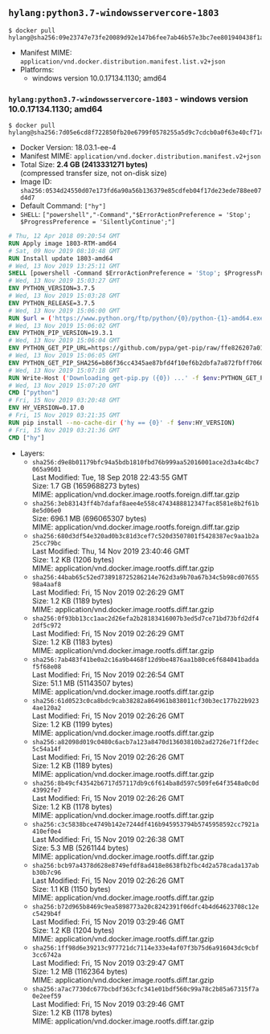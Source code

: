## `hylang:python3.7-windowsservercore-1803`

```console
$ docker pull hylang@sha256:09e23747e73fe20089d92e147b6fee7ab46b57e3bc7ee801940438f1a6f8fd25
```

-	Manifest MIME: `application/vnd.docker.distribution.manifest.list.v2+json`
-	Platforms:
	-	windows version 10.0.17134.1130; amd64

### `hylang:python3.7-windowsservercore-1803` - windows version 10.0.17134.1130; amd64

```console
$ docker pull hylang@sha256:7d05e6cd8f722850fb20e6799f0578255a5d9c7cdcb0a0f63e40cf71cb5d00e9
```

-	Docker Version: 18.03.1-ee-4
-	Manifest MIME: `application/vnd.docker.distribution.manifest.v2+json`
-	Total Size: **2.4 GB (2413331271 bytes)**  
	(compressed transfer size, not on-disk size)
-	Image ID: `sha256:0534d24550d07e173fd6a90a56b136379e85cdfeb04f17de23ede788ee07d4d7`
-	Default Command: `["hy"]`
-	`SHELL`: `["powershell","-Command","$ErrorActionPreference = 'Stop'; $ProgressPreference = 'SilentlyContinue';"]`

```dockerfile
# Thu, 12 Apr 2018 09:20:54 GMT
RUN Apply image 1803-RTM-amd64
# Sat, 09 Nov 2019 08:10:48 GMT
RUN Install update 1803-amd64
# Wed, 13 Nov 2019 13:25:11 GMT
SHELL [powershell -Command $ErrorActionPreference = 'Stop'; $ProgressPreference = 'SilentlyContinue';]
# Wed, 13 Nov 2019 15:03:27 GMT
ENV PYTHON_VERSION=3.7.5
# Wed, 13 Nov 2019 15:03:28 GMT
ENV PYTHON_RELEASE=3.7.5
# Wed, 13 Nov 2019 15:06:00 GMT
RUN $url = ('https://www.python.org/ftp/python/{0}/python-{1}-amd64.exe' -f $env:PYTHON_RELEASE, $env:PYTHON_VERSION); 	Write-Host ('Downloading {0} ...' -f $url); 	[Net.ServicePointManager]::SecurityProtocol = [Net.SecurityProtocolType]::Tls12; 	Invoke-WebRequest -Uri $url -OutFile 'python.exe'; 		Write-Host 'Installing ...'; 	Start-Process python.exe -Wait 		-ArgumentList @( 			'/quiet', 			'InstallAllUsers=1', 			'TargetDir=C:\Python', 			'PrependPath=1', 			'Shortcuts=0', 			'Include_doc=0', 			'Include_pip=0', 			'Include_test=0' 		); 		$env:PATH = [Environment]::GetEnvironmentVariable('PATH', [EnvironmentVariableTarget]::Machine); 		Write-Host 'Verifying install ...'; 	Write-Host '  python --version'; python --version; 		Write-Host 'Removing ...'; 	Remove-Item python.exe -Force; 		Write-Host 'Complete.'
# Wed, 13 Nov 2019 15:06:02 GMT
ENV PYTHON_PIP_VERSION=19.3.1
# Wed, 13 Nov 2019 15:06:04 GMT
ENV PYTHON_GET_PIP_URL=https://github.com/pypa/get-pip/raw/ffe826207a010164265d9cc807978e3604d18ca0/get-pip.py
# Wed, 13 Nov 2019 15:06:05 GMT
ENV PYTHON_GET_PIP_SHA256=b86f36cc4345ae87bfd4f10ef6b2dbfa7a872fbff70608a1e43944d283fd0eee
# Wed, 13 Nov 2019 15:07:18 GMT
RUN Write-Host ('Downloading get-pip.py ({0}) ...' -f $env:PYTHON_GET_PIP_URL); 	[Net.ServicePointManager]::SecurityProtocol = [Net.SecurityProtocolType]::Tls12; 	Invoke-WebRequest -Uri $env:PYTHON_GET_PIP_URL -OutFile 'get-pip.py'; 	Write-Host ('Verifying sha256 ({0}) ...' -f $env:PYTHON_GET_PIP_SHA256); 	if ((Get-FileHash 'get-pip.py' -Algorithm sha256).Hash -ne $env:PYTHON_GET_PIP_SHA256) { 		Write-Host 'FAILED!'; 		exit 1; 	}; 		Write-Host ('Installing pip=={0} ...' -f $env:PYTHON_PIP_VERSION); 	python get-pip.py 		--disable-pip-version-check 		--no-cache-dir 		('pip=={0}' -f $env:PYTHON_PIP_VERSION) 	; 	Remove-Item get-pip.py -Force; 		Write-Host 'Verifying pip install ...'; 	pip --version; 		Write-Host 'Complete.'
# Wed, 13 Nov 2019 15:07:20 GMT
CMD ["python"]
# Fri, 15 Nov 2019 03:20:48 GMT
ENV HY_VERSION=0.17.0
# Fri, 15 Nov 2019 03:21:35 GMT
RUN pip install --no-cache-dir ('hy == {0}' -f $env:HY_VERSION)
# Fri, 15 Nov 2019 03:21:36 GMT
CMD ["hy"]
```

-	Layers:
	-	`sha256:d9e8b01179bfc94a5bdb1810fbd76b999aa52016001ace2d3a4c4bc7065a9601`  
		Last Modified: Tue, 18 Sep 2018 22:43:55 GMT  
		Size: 1.7 GB (1659688273 bytes)  
		MIME: application/vnd.docker.image.rootfs.foreign.diff.tar.gzip
	-	`sha256:3eb83143ff4b7dafaf8aee4e558c4743488812347fac8581e8b2f61b8e5d06e0`  
		Size: 696.1 MB (696065307 bytes)  
		MIME: application/vnd.docker.image.rootfs.foreign.diff.tar.gzip
	-	`sha256:680d3df54e320ad0b3c81d3cef7c520d3507801f5428387ec9aa1b2a25cc79bc`  
		Last Modified: Thu, 14 Nov 2019 23:40:46 GMT  
		Size: 1.2 KB (1206 bytes)  
		MIME: application/vnd.docker.image.rootfs.diff.tar.gzip
	-	`sha256:44bab65c52ed738918725286214e762d3a9b70a67b34c5b98cd0765598a4aaf8`  
		Last Modified: Fri, 15 Nov 2019 02:26:29 GMT  
		Size: 1.2 KB (1189 bytes)  
		MIME: application/vnd.docker.image.rootfs.diff.tar.gzip
	-	`sha256:0f93bb13cc1aac2d26efa2b28183416007b3ed5d7ce71bd73bfd2df42df5c972`  
		Last Modified: Fri, 15 Nov 2019 02:26:29 GMT  
		Size: 1.2 KB (1183 bytes)  
		MIME: application/vnd.docker.image.rootfs.diff.tar.gzip
	-	`sha256:7ab483f41be0a2c16a9b4468f12d9be4876aa1b80ce6f684041baddaf5f68e08`  
		Last Modified: Fri, 15 Nov 2019 02:26:54 GMT  
		Size: 51.1 MB (51143507 bytes)  
		MIME: application/vnd.docker.image.rootfs.diff.tar.gzip
	-	`sha256:61d0523c0ca8bdc9cab38282a864961b838011cf30b3ec177b22b9234ae120a2`  
		Last Modified: Fri, 15 Nov 2019 02:26:26 GMT  
		Size: 1.2 KB (1199 bytes)  
		MIME: application/vnd.docker.image.rootfs.diff.tar.gzip
	-	`sha256:a82098d019c0480c6acb7a123a8470d13603810b2ad2726e71ff2dec5c54a14f`  
		Last Modified: Fri, 15 Nov 2019 02:26:26 GMT  
		Size: 1.2 KB (1189 bytes)  
		MIME: application/vnd.docker.image.rootfs.diff.tar.gzip
	-	`sha256:8b49cf43542b6717d57117db9c6f614ba8d597c509fe64f3548a0c0d43992fe7`  
		Last Modified: Fri, 15 Nov 2019 02:26:26 GMT  
		Size: 1.2 KB (1178 bytes)  
		MIME: application/vnd.docker.image.rootfs.diff.tar.gzip
	-	`sha256:c3c5838bce4749b142e7244df416b945953794b5745958592cc7921a410ef0e4`  
		Last Modified: Fri, 15 Nov 2019 02:26:38 GMT  
		Size: 5.3 MB (5261144 bytes)  
		MIME: application/vnd.docker.image.rootfs.diff.tar.gzip
	-	`sha256:bcb97a4378d628e8749efdf8ad418e8638fb2fbc4d2a578cada137abb30b7c96`  
		Last Modified: Fri, 15 Nov 2019 02:26:26 GMT  
		Size: 1.1 KB (1150 bytes)  
		MIME: application/vnd.docker.image.rootfs.diff.tar.gzip
	-	`sha256:b72d965b8469c9ea5898773a20c8242391f06dfc4b4d64623708c12ec5429b4f`  
		Last Modified: Fri, 15 Nov 2019 03:29:46 GMT  
		Size: 1.2 KB (1204 bytes)  
		MIME: application/vnd.docker.image.rootfs.diff.tar.gzip
	-	`sha256:1ff98d6e39213c977721dc7114e333e4af07f3b75d6a916043dc9cbf3cc6742a`  
		Last Modified: Fri, 15 Nov 2019 03:29:47 GMT  
		Size: 1.2 MB (1162364 bytes)  
		MIME: application/vnd.docker.image.rootfs.diff.tar.gzip
	-	`sha256:a7ac7730dc677bcbdf363cfc341e01bdf560c99a78c2b85a67315f7a0e2eef59`  
		Last Modified: Fri, 15 Nov 2019 03:29:46 GMT  
		Size: 1.2 KB (1178 bytes)  
		MIME: application/vnd.docker.image.rootfs.diff.tar.gzip
